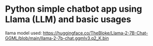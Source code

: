 # Python simple chatbot app using Llama (LLM) and basic usages

llama model used: https://huggingface.co/TheBloke/Llama-2-7B-Chat-GGML/blob/main/llama-2-7b-chat.ggmlv3.q2_K.bin
